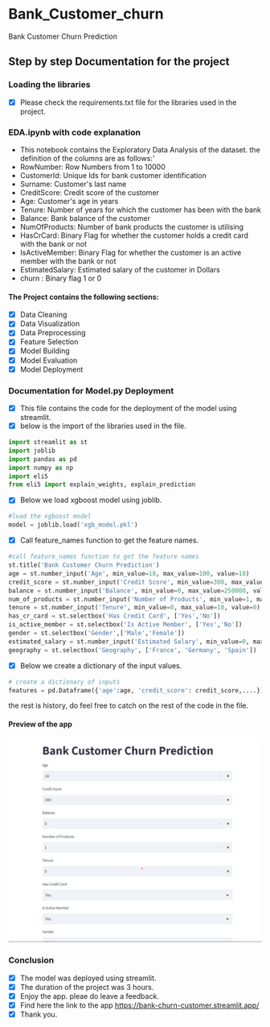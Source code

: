 # Bank_Customer_churn
Bank Customer Churn Prediction

## Step by step Documentation for the project

### Loading the libraries
- [x] Please check the requirements.txt file for the libraries used in the project.
### EDA.ipynb with code explanation
- This notebook contains the Exploratory Data Analysis of the dataset.
the definition of the columns are as follows:'
- RowNumber: Row Numbers from 1 to 10000
- CustomerId: Unique Ids for bank customer identification
- Surname: Customer's last name
- CreditScore: Credit score of the customer
- Age: Customer's age in years
- Tenure: Number of years for which the customer has been with the bank
- Balance: Bank balance of the customer
- NumOfProducts: Number of bank products the customer is utilising
- HasCrCard: Binary Flag for whether the customer holds a credit card with the bank or not
- IsActiveMember: Binary Flag for whether the customer is an active member with the bank or not
- EstimatedSalary: Estimated salary of the customer in Dollars
- churn : Binary flag 1 or 0
#### The Project contains the following sections:
- [x] Data Cleaning
- [x] Data Visualization
- [x] Data Preprocessing
- [x] Feature Selection
- [x] Model Building
- [x] Model Evaluation
- [x] Model Deployment
### Documentation for Model.py Deployment
- [x] This file contains the code for the deployment of the model using streamlit.
-[x] below is the import of the libraries used in the file.

```python
import streamlit as st
import joblib
import pandas as pd
import numpy as np
import eli5
from eli5 import explain_weights, explain_prediction
```
- [x] Below we load xgboost model  using joblib.
```python
#load the xgboost model
model = joblib.load('xgb_model.pkl')
```	
 -[x] Call feature_names function to get the feature names.
```python
#call feature_names function to get the feature names
st.title('Bank Customer Churn Prediction')
age = st.number_input('Age', min_value=18, max_value=100, value=18)
credit_score = st.number_input('Credit Score', min_value=300, max_value=850, value=300)
balance = st.number_input('Balance', min_value=0, max_value=250000, value=0)
num_of_products = st.number_input('Number of Products', min_value=1, max_value=4, value=1)
tenure = st.number_input('Tenure', min_value=0, max_value=10, value=0)
has_cr_card = st.selectbox('Has Credit Card', ['Yes','No'])
is_active_member = st.selectbox('Is Active Member', ['Yes','No'])
gender = st.selectbox('Gender',['Male','Female'])
estimated_salary = st.number_input('Estimated Salary', min_value=0, max_value=250000, value=0)
geography = st.selectbox('Geography', ['France', 'Germany', 'Spain'])
```
- [x] Below we create a dictionary of the input values.
```python
# create a dictionary of inputs
features = pd.Dataframe({'age':age, 'credit_score': credit_score,....})
```
the rest is history, do feel free to catch on the rest of the code in the file.

#### Preview of the app
![image](https://github.com/Mfundo-debug/Bank_Customer_churn/blob/main/pic.png)
### Conclusion
- [x] The model was deployed using streamlit.
- [x] The duration of the project was 3 hours.
- [x] Enjoy the app. pleae do leave a feedback.
- [x] Find here the link to the app https://bank-churn-customer.streamlit.app/
- [x] Thank you.